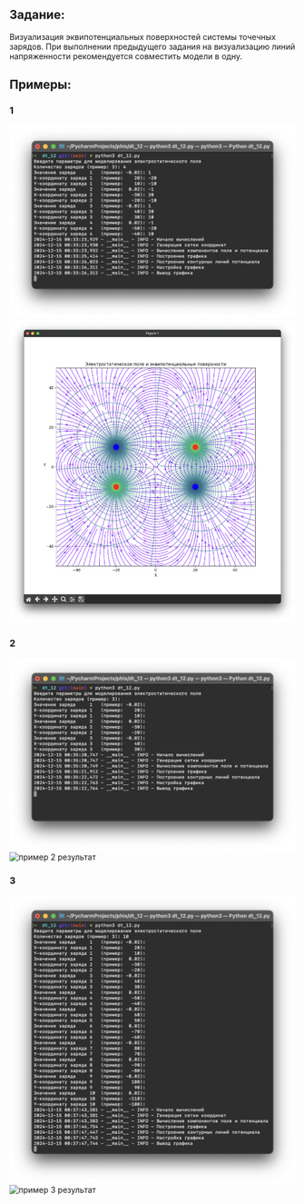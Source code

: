 ## Задание:

Визуализация эквипотенциальных поверхностей системы точечных зарядов. При выполнении предыдущего задания на визуализацию
линий напряженности рекомендуется совместить модели в одну.

## Примеры:

### 1

![пример 1 ввод](./examp-1-inp.png)
![пример 1 результат](./examp-1-out.png)

### 2

![пример 2 ввод](./examp-2-inp.png)
![пример 2 результат](./examp-2-out.png)

### 3

![пример 3 ввод](./examp-3-inp.png)
![пример 3 результат](./examp-3-out.png)